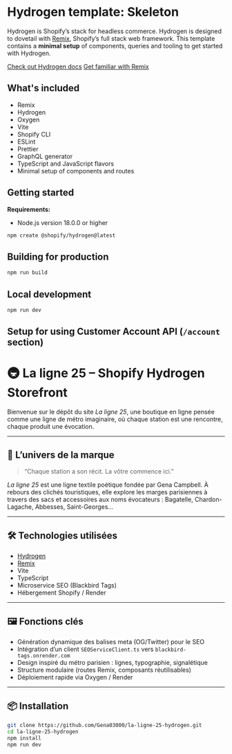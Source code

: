 # Hydrogen template: Skeleton

Hydrogen is Shopify’s stack for headless commerce. Hydrogen is designed to dovetail with [Remix](https://remix.run/), Shopify’s full stack web framework. This template contains a **minimal setup** of components, queries and tooling to get started with Hydrogen.

[Check out Hydrogen docs](https://shopify.dev/custom-storefronts/hydrogen)
[Get familiar with Remix](https://remix.run/docs/en/v1)

## What's included

- Remix
- Hydrogen
- Oxygen
- Vite
- Shopify CLI
- ESLint
- Prettier
- GraphQL generator
- TypeScript and JavaScript flavors
- Minimal setup of components and routes

## Getting started

**Requirements:**

- Node.js version 18.0.0 or higher

```bash
npm create @shopify/hydrogen@latest
```

## Building for production

```bash
npm run build
```

## Local development

```bash
npm run dev
```

## Setup for using Customer Account API (`/account` section)

# 🚇 La ligne 25 – Shopify Hydrogen Storefront

Bienvenue sur le dépôt du site *La ligne 25*, une boutique en ligne pensée comme une ligne de métro imaginaire, où chaque station est une rencontre, chaque produit une évocation.

---

## 🧶 L’univers de la marque

> “Chaque station a son récit. La vôtre commence ici.”

*La ligne 25* est une ligne textile poétique fondée par Gena Campbell. À rebours des clichés touristiques, elle explore les marges parisiennes à travers des sacs et accessoires aux noms évocateurs : Bagatelle, Chardon-Lagache, Abbesses, Saint-Georges…

---

## 🛠️ Technologies utilisées

- [Hydrogen](https://shopify.dev/docs/custom-storefronts/hydrogen)
- [Remix](https://remix.run/)
- Vite
- TypeScript
- Microservice SEO (Blackbird Tags)
- Hébergement Shopify / Render

---

## 🖼️ Fonctions clés

- Génération dynamique des balises meta (OG/Twitter) pour le SEO
- Intégration d’un client `SEOServiceClient.ts` vers `blackbird-tags.onrender.com`
- Design inspiré du métro parisien : lignes, typographie, signalétique
- Structure modulaire (routes Remix, composants réutilisables)
- Déploiement rapide via Oxygen / Render

---

## 📦 Installation

```bash
git clone https://github.com/Gena03000/la-ligne-25-hydrogen.git
cd la-ligne-25-hydrogen
npm install
npm run dev

